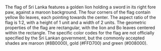 The flag of Sri Lanka features a golden lion holding a sword in its right fore paw, against a maroon background. The four corners of the flag contain yellow Bo leaves, each pointing towards the center. The aspect ratio of the flag is 1:2, with a height of 1 unit and a width of 2 units. The geometric properties of the flag are rectangular, with the lion and Bo leaves centered within the rectangle. The specific color codes for the flag are not officially specified by the Sri Lankan government, but the commonly accepted shades are maroon (#8B0000), gold (#FFD700) and green (#008000).